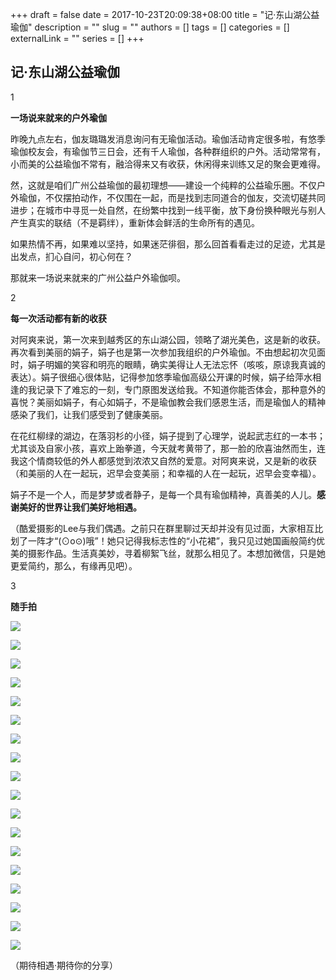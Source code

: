 
+++
draft = false
date = 2017-10-23T20:09:38+08:00
title = "记·东山湖公益瑜伽"
description = ""
slug = ""
authors = []
tags = []
categories = []
externalLink = ""
series = []
+++

## **记·东山湖公益瑜伽**

1

**一场说来就来的户外瑜伽**

昨晚九点左右，伽友璐璐发消息询问有无瑜伽活动。瑜伽活动肯定很多啦，有悠季瑜伽校友会，有瑜伽节三日会，还有千人瑜伽，各种群组织的户外。活动常常有，小而美的公益瑜伽不常有，融洽得来又有收获，休闲得来训练又足的聚会更难得。

然，这就是咱们广州公益瑜伽的最初理想——建设一个纯粹的公益瑜乐圈。不仅户外瑜伽，不仅摆拍动作，不仅围在一起，而是找到志同道合的伽友，交流切磋共同进步；在城市中寻觅一处自然，在纷繁中找到一线平衡，放下身份换种眼光与别人产生真实的联结（不是羁绊），重新体会鲜活的生命所有的遇见。

如果热情不再，如果难以坚持，如果迷茫徘徊，那么回首看看走过的足迹，尤其是出发点，扪心自问，初心何在？

那就来一场说来就来的广州公益户外瑜伽呗。


2

**每一次活动都有新的收获**

对阿爽来说，第一次来到越秀区的东山湖公园，领略了湖光美色，这是新的收获。再次看到美丽的娟子，娟子也是第一次参加我组织的户外瑜伽。不由想起初次见面时，娟子明媚的笑容和明亮的眼睛，确实美得让人无法忘怀（咳咳，原谅我真诚的表达）。娟子很细心很体贴，记得参加悠季瑜伽高级公开课的时候，娟子给萍水相逢的我记录下了难忘的一刻，专门原图发送给我。不知道你能否体会，那种意外的喜悦？美丽如娟子，有心如娟子，不是瑜伽教会我们感恩生活，而是瑜伽人的精神感染了我们，让我们感受到了健康美丽。

在花红柳绿的湖边，在落羽杉的小径，娟子提到了心理学，说起武志红的一本书；尤其谈及自家小孩，喜欢上跆拳道，今天就考黄带了，那一脸的欣喜油然而生，连我这个情商较低的外人都感觉到浓浓又自然的爱意。对阿爽来说，又是新的收获（和美丽的人在一起玩，迟早会变美丽；和幸福的人在一起玩，迟早会变幸福）。

娟子不是一个人，而是梦梦或者静子，是每一个具有瑜伽精神，真善美的人儿。**感谢美好的世界让我们美好地相遇。**

（酷爱摄影的Lee与我们偶遇。之前只在群里聊过天却并没有见过面，大家相互比划了一阵才“(⊙o⊙)哦”！她只记得我标志性的“小花裙”，我只见过她国画般简约优美的摄影作品。生活真美妙，寻着柳絮飞丝，就那么相见了。本想加微信，只是她更爱简约，那么，有缘再见吧）。


3



**随手拍**

![](https://img.omoe.eu.org/file/0f5d9720d6d5c2f7abc14.jpg)

![](https://img.omoe.eu.org/file/964e031c1c37a388731a5.jpg)

![](https://img.omoe.eu.org/file/7292ff3dae687a4daa3d2.jpg)

![](https://img.omoe.eu.org/file/1f964c873e64bd6222214.jpg)

![](https://img.omoe.eu.org/file/1a755be5f888325cc5c6b.jpg)

![](https://img.omoe.eu.org/file/29567bac193e434a1c83d.jpg)

![](https://img.omoe.eu.org/file/f2e4f44def321895d9def.jpg)

![](https://img.omoe.eu.org/file/e88b83cd55e8ce8446f49.jpg)

![](https://img.omoe.eu.org/file/4c6db9d6a3acac706bd0e.jpg)

![](https://img.omoe.eu.org/file/11aec4591c65b3912cf09.jpg)

![](https://img.omoe.eu.org/file/a4ea90505943dba6428d5.jpg)

![](https://img.omoe.eu.org/file/2abc93144a5cdea82816c.jpg)

![](https://img.omoe.eu.org/file/04148ef5bd7e7abc23bcc.jpg)

![](https://img.omoe.eu.org/file/c86da3ee94134bfd738fd.jpg)

![](https://img.omoe.eu.org/file/3a8d85f67e979d731dc90.jpg)

![](https://img.omoe.eu.org/file/22a7d53f86c581a6d2a62.jpg)

![](https://img.omoe.eu.org/file/93549ff1bbc7b2100548a.jpg)

![](https://img.omoe.eu.org/file/d4038995c6b5b82471dad.jpg)

（期待相遇·期待你的分享）

